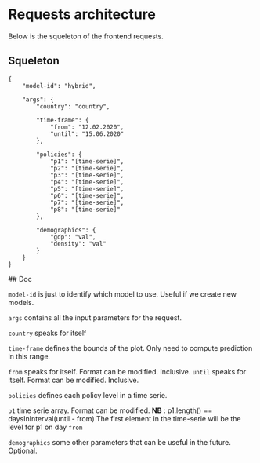 # Requests architecture

Below is the squeleton of the frontend requests.

## Squeleton

```
{
    "model-id": "hybrid",

    "args": {    
        "country": "country",
        
        "time-frame": {
            "from": "12.02.2020",
            "until": "15.06.2020"
        },
        
        "policies": {
            "p1": "[time-serie]",
            "p2": "[time-serie]",
            "p3": "[time-serie]",
            "p4": "[time-serie]",
            "p5": "[time-serie]",
            "p6": "[time-serie]",
            "p7": "[time-serie]",
            "p8": "[time-serie]"
        },

        "demographics": {
            "gdp": "val",
            "density": "val"
        }
    }
}

```

## Doc

`model-id` is just to identify which model to use. Useful if we create new models.

`args` contains all the input parameters for the request.

`country` speaks for itself

`time-frame` defines the bounds of the plot. Only need to compute prediction in this range.

`from` speaks for itself. Format can be modified. Inclusive.
`until` speaks for itself. Format can be modified. Inclusive.

`policies` defines each policy level in a time serie.

`p1` time serie array. Format can be modified. 
**NB** : p1.length() == daysInInterval(until - from)
The first element in the time-serie will be the level for p1 on day `from`

`demographics` some other parameters that can be useful in the future. Optional.